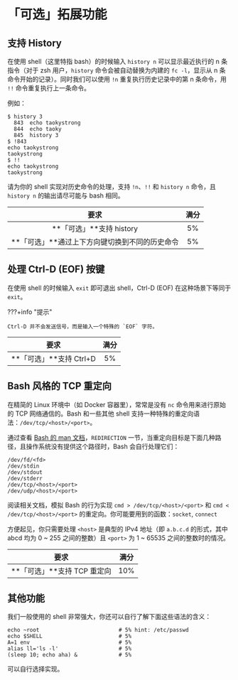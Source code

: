 # 「可选」拓展功能

## 支持 History

在使用 shell（这里特指 bash）的时候输入 `history n` 可以显示最近执行的 n 条指令（对于 zsh 用户，`history` 命令会被自动替换为内建的 `fc -l`，显示从 n 条命令开始的记录）。同时我们可以使用 `!n` 重复执行历史记录中的第 n 条命令，用 `!!` 命令重复执行上一条命令。

例如：

```shell
$ history 3
  843  echo taokystrong
  844  echo taoky
  845  history 3
$ !843
echo taokystrong
taokystrong
$ !!
echo taokystrong
taokystrong
```

请为你的 shell 实现对历史命令的处理，支持 `!n`、`!!` 和 `history n` 命令，且 `history n` 的输出请尽可能与 bash 相同。

|                      要求                      | 满分 |
| :--------------------------------------------: | :--: |
|            **「可选」**支持 history            |  5%  |
| **「可选」**通过上下方向键切换到不同的历史命令 |  5%  |

## 处理 Ctrl-D (EOF) 按键

在使用 shell 的时候输入 `exit` 即可退出 shell，Ctrl-D (EOF) 在这种场景下等同于 `exit`。

???+info "提示"

    Ctrl-D 并不会发送信号，而是输入一个特殊的 `EOF` 字符。

|          要求           | 满分 |
| :---------------------: | :--: |
| **「可选」**支持 Ctrl+D |  5%  |

## Bash 风格的 TCP 重定向

在精简的 Linux 环境中（如 Docker 容器里），常常是没有 `nc` 命令用来进行原始的 TCP 网络通信的。Bash 和一些其他 shell 支持一种特殊的重定向语法：`/dev/tcp/<host>/<port>`。

通过查看 [Bash 的 man 文档][bash.1]，`REDIRECTION` 一节，当重定向目标是下面几种路径，且操作系统没有提供这个路径时，Bash 会自行处理它们：

```text
/dev/fd/<fd>
/dev/stdin
/dev/stdout
/dev/stderr
/dev/tcp/<host>/<port>
/dev/udp/<host>/<port>
```

阅读相关文档，模拟 Bash 的行为实现 `cmd > /dev/tcp/<host>/<port>` 和 `cmd < /dev/tcp/<host>/<port>` 的重定向。你可能要用到的函数：`socket`, `connect`

方便起见，你只需要处理 `<host>` 是典型的 IPv4 地址（即 `a.b.c.d` 的形式，其中 abcd 均为 0 ~ 255 之间的整数）且 `<port>` 为 1 ~ 65535 之间的整数时的情况。

|            要求             | 满分 |
| :-------------------------: | :--: |
| **「可选」**支持 TCP 重定向 | 10%  |

[bash.1]: https://linux.die.net/man/1/bash

## 其他功能

我们一般使用的 shell 非常强大，你还可以自行了解下面这些语法的含义：

```shell
echo ~root                         # 5% hint: /etc/passwd
echo $SHELL                        # 5%
A=1 env                            # 5%
alias ll='ls -l'                   # 5%
(sleep 10; echo aha) &             # 5%
```

可以自行选择实现。
